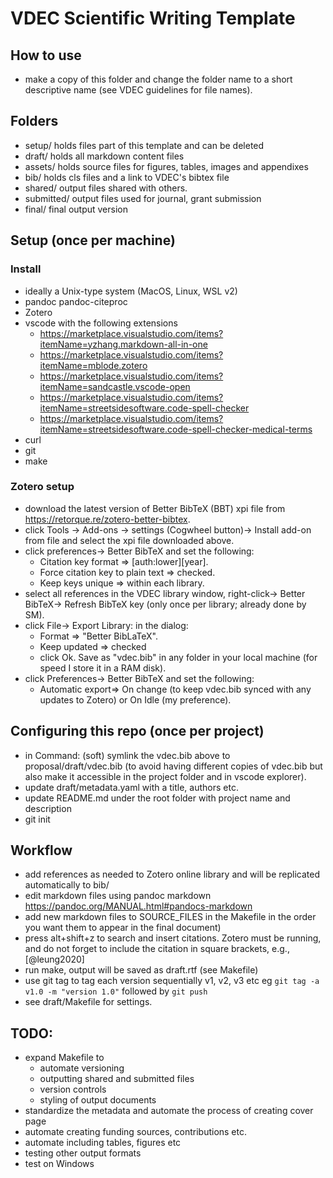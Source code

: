 # VDEC Scientific Writing Template

## How to use
- make a copy of this folder and change the folder name to a short descriptive name (see VDEC guidelines for file names).

## Folders
- setup/ holds files part of this template and can be deleted
- draft/ holds all markdown content files
- assets/ holds source files for figures, tables, images and appendixes 
- bib/ holds cls files and a link to VDEC's bibtex file
- shared/ output files shared with others.
- submitted/ output files used for journal, grant submission
- final/ final output version

## Setup (once per machine)
### Install
- ideally a Unix-type system (MacOS, Linux, WSL v2)
- pandoc pandoc-citeproc
- Zotero
- vscode with the following extensions
  - https://marketplace.visualstudio.com/items?itemName=yzhang.markdown-all-in-one
  - https://marketplace.visualstudio.com/items?itemName=mblode.zotero
  - https://marketplace.visualstudio.com/items?itemName=sandcastle.vscode-open
  - https://marketplace.visualstudio.com/items?itemName=streetsidesoftware.code-spell-checker
  - https://marketplace.visualstudio.com/items?itemName=streetsidesoftware.code-spell-checker-medical-terms
- curl
- git
- make
  
### Zotero setup 
- download the latest version of Better BibTeX (BBT) xpi file from https://retorque.re/zotero-better-bibtex.
- click Tools -> Add-ons -> settings (Cogwheel button)-> Install add-on from file and select the xpi file downloaded above.
- click preferences-> Better BibTeX and set the following:
  - Citation key format => [auth:lower][year].
  - Force citation key to plain text => checked.
  - Keep keys unique => within each library.
- select all references in the VDEC library window, right-click-> Better BibTeX-> Refresh BibTeX key (only once per library; already done by SM).
- click File-> Export Library: in the dialog:
  - Format => "Better BibLaTeX".
  - Keep updated => checked
  - click Ok. Save as "vdec.bib" in any folder in your local machine (for speed I store it in a RAM disk).
- click Preferences-> Better BibTeX and set the following:
  - Automatic export=> On change (to keep vdec.bib synced with any updates to Zotero) or On Idle (my preference).

## Configuring this repo (once per project)
- in Command: (soft) symlink the vdec.bib above to proposal/draft/vdec.bib (to avoid having different copies of vdec.bib but also make it accessible in the project folder and in vscode explorer).
- update draft/metadata.yaml with a title, authors etc.
- update README.md under the root folder with project name and description
- git init

## Workflow
- add references as needed to Zotero online library and will be replicated automatically to bib/ 
- edit markdown files using pandoc markdown https://pandoc.org/MANUAL.html#pandocs-markdown
- add new markdown files to SOURCE_FILES in the Makefile in the order you want them to appear in the final document)
- press alt+shift+z to search and insert citations. Zotero must be running, and do not forget to include the citation in square brackets, e.g., [@leung2020]
- run make, output will be saved as draft.rtf (see Makefile)
- use git tag to tag each version sequentially v1, v2, v3 etc eg `git tag -a v1.0 -m "version 1.0"` followed by `git push`
- see draft/Makefile for settings.

## TODO:
- expand Makefile to 
  - automate versioning 
  - outputting shared and submitted files 
  - version controls
  - styling of output documents
- standardize the metadata and automate the process of creating cover page
- automate creating funding sources, contributions etc.
- automate including tables, figures etc
- testing other output formats
- test on Windows